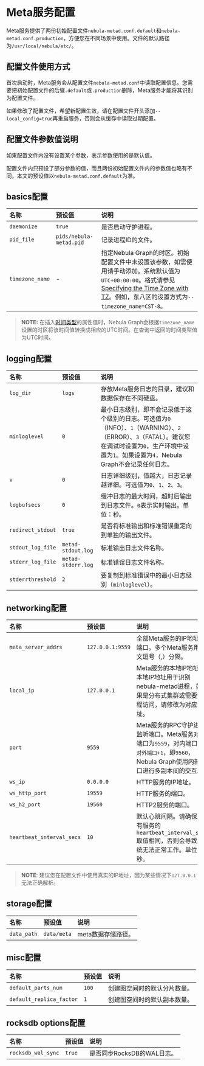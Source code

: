 # Meta服务配置

Meta服务提供了两份初始配置文件`nebula-metad.conf.default`和`nebula-metad.conf.production`，方便您在不同场景中使用。文件的默认路径为`/usr/local/nebula/etc/`。

## 配置文件使用方式

首次启动时，Meta服务会从配置文件`nebula-metad.conf`中读取配置信息。您需要把初始配置文件的后缀`.default`或`.production`删除，Meta服务才能将其识别为配置文件。

如果修改了配置文件，希望新配置生效，请在配置文件开头添加`--local_config=true`再重启服务，否则会从缓存中读取过期配置。

## 配置文件参数值说明

如果配置文件内没有设置某个参数，表示参数使用的是默认值。

配置文件内只预设了部分参数的值，而且两份初始配置文件内的参数值也略有不同，本文的预设值以`nebula-metad.conf.default`为准。

## basics配置

| 名称         | 预设值                   | 说明              |
| :----------- | :----------------------- | :------------------|
| `daemonize` | `true`                    | 是否启动守护进程。 |
| `pid_file`  | `pids/nebula-metad.pid` | 记录进程ID的文件。   |
| `timezone_name` | - | 指定Nebula Graph的时区。初始配置文件中未设置该参数，如需使用请手动添加。系统默认值为`UTC+00:00:00`。格式请参见[Specifying the Time Zone with TZ](https://www.gnu.org/software/libc/manual/html_node/TZ-Variable.html "Click to view the timezone-related content in the GNU C Library manual")。例如，东八区的设置方式为`--timezone_name=CST-8`。 |

> **NOTE:** 在插入[时间类型](../../3.ngql-guide/3.data-types/4.date-and-time.md)的属性值时，Nebula Graph会根据`timezone_name`设置的时区将该时间值转换成相应的UTC时间。在查询中返回的时间类型值为UTC时间。

## logging配置

| 名称           | 预设值                    | 说明                |
| :------------- | :------------------------ | :------------------------------------------------ |
| `log_dir`     | `logs` | 存放Meta服务日志的目录，建议和数据保存在不同硬盘。          |
| `minloglevel` | `0`                      | 最小日志级别，即不会记录低于这个级别的日志。可选值为`0`（INFO）、`1`（WARNING）、`2`（ERROR）、`3`（FATAL）。建议您在调试时设置为`0`，生产环境中设置为`1`。如果设置为`4`，Nebula Graph不会记录任何日志。 |
| `v`           | `0`                      | 日志详细级别，值越大，日志记录越详细。可选值为`0`、`1`、`2`、`3`。            |
| `logbufsecs`  | `0`                      | 缓冲日志的最大时间，超时后输出到日志文件。`0`表示实时输出。单位：秒。       |
|`redirect_stdout`|`true`                  |是否将标准输出和标准错误重定向到单独的输出文件。           |
|`stdout_log_file` |`metad-stdout.log`     | 标准输出日志文件名称。                           |
`stderr_log_file`  |`metad-stderr.log`     | 标准错误日志文件名称。                           |
`stderrthreshold`  | `2`                   | 要复制到标准错误中的最小日志级别（`minloglevel`）。 |

## networking配置

| 名称                      | 预设值           | 说明          |
| :----------------------- | :---------------- | :---------------------------------------------------- |
| `meta_server_addrs`     | `127.0.0.1:9559` | 全部Meta服务的IP地址和端口。多个Meta服务用英文逗号（,）分隔。 |
|`local_ip`               | `127.0.0.1`      | Meta服务的本地IP地址。本地IP地址用于识别nebula-metad进程，如果是分布式集群或需要远程访问，请修改为对应地址。|
| `port`                  | `9559`           | Meta服务的RPC守护进程监听端口。Meta服务对外端口为`9559`，对内端口为`对外端口+1`，即`9560`，Nebula Graph使用内部端口进行多副本间的交互。 |
| `ws_ip`                   | `0.0.0.0`      | HTTP服务的IP地址。                                   |
| `ws_http_port`            | `19559`        | HTTP服务的端口。                                     |
| `ws_h2_port`              | `19560`        | HTTP2服务的端口。                                    |
|`heartbeat_interval_secs`  | `10`     | 默认心跳间隔。请确保所有服务的`heartbeat_interval_secs`取值相同，否则会导致系统无法正常工作。单位：秒。     |

> **NOTE**: 建议您在配置文件中使用真实的IP地址，因为某些情况下`127.0.0.1`无法正确解析。

## storage配置

| 名称                 | 预设值                    | 说明                               |
| :------------------- | :------------------------ | :------------------------------------------ |
|`data_path`|`data/meta`|meta数据存储路径。|

## misc配置

| 名称                       | 预设值    | 说明                     |
| :------------------------- | :-------- | :------------------------ |
|`default_parts_num`        | `100`    | 创建图空间时的默认分片数量。  |
|`default_replica_factor`   | `1`      | 创建图空间时的默认副本数量。  |

## rocksdb options配置

| 名称                 | 预设值                    | 说明                               |
| :------------------- | :------------------------ | :------------------------------------------ |
|`rocksdb_wal_sync`    |`true`                     |是否同步RocksDB的WAL日志。|